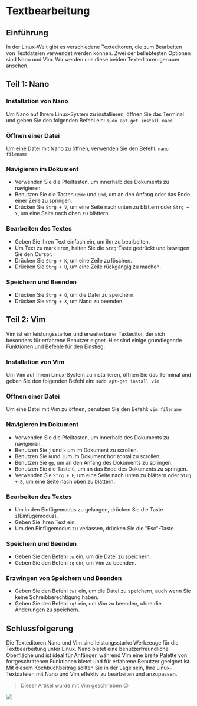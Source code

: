 # Textbearbeitung

## Einführung

In der Linux-Welt gibt es verschiedene Texteditoren, die zum Bearbeiten von Textdateien verwendet werden können. Zwei der beliebtesten Optionen sind Nano und Vim. Wir werden uns diese beiden Texteditoren genauer ansehen.

## Teil 1: Nano

### Installation von Nano

Um Nano auf Ihrem Linux-System zu installieren, öffnen Sie das Terminal und geben Sie den folgenden Befehl ein: `sudo apt-get install nano`

### Öffnen einer Datei

Um eine Datei mit Nano zu öffnen, verwenden Sie den Befehl: `nano filename`

### Navigieren im Dokument

- Verwenden Sie die Pfeiltasten, um innerhalb des Dokuments zu navigieren.
- Benutzen Sie die Tasten `Home` und `End`, um an den Anfang oder das Ende einer Zeile zu springen.
- Drücken Sie `Strg + V`, um eine Seite nach unten zu blättern oder `Strg + Y`, um eine Seite nach oben zu blättern.

### Bearbeiten des Textes

- Geben Sie Ihren Text einfach ein, um ihn zu bearbeiten.
- Um Text zu markieren, halten Sie die `Strg`-Taste gedrückt und bewegen Sie den Cursor.
- Drücken Sie `Strg + K`, um eine Zeile zu löschen.
- Drücken Sie `Strg + U`, um eine Zeile rückgängig zu machen.

### Speichern und Beenden

- Drücken Sie `Strg + O`, um die Datei zu speichern.
- Drücken Sie `Strg + X`, um Nano zu beenden.

## Teil 2: Vim

Vim ist ein leistungsstarker und erweiterbarer Texteditor, der sich besonders für erfahrene Benutzer eignet. Hier sind einige grundlegende Funktionen und Befehle für den Einstieg:

### Installation von Vim

Um Vim auf Ihrem Linux-System zu installieren, öffnen Sie das Terminal und geben Sie den folgenden Befehl ein: `sudo apt-get install vim`

### Öffnen einer Datei

Um eine Datei mit Vim zu öffnen, benutzen Sie den Befehl: `vim filename`

### Navigieren im Dokument

- Verwenden Sie die Pfeiltasten, um innerhalb des Dokuments zu navigieren.
- Benutzen Sie `j` und `k` um im Dokument zu scrollen.
- Benutzen Sie `h`und `l`um im Dokument horizontal zu scrollen.
- Benutzen Sie `gg`, um an den Anfang des Dokuments zu springen.
- Benutzen Sie die Taste `G`, um an das Ende des Dokuments zu springen.
- Verwenden Sie `Strg + F`, um eine Seite nach unten zu blättern oder `Strg + B`, um eine Seite nach oben zu blättern.

### Bearbeiten des Textes

- Um in den Einfügemodus zu gelangen, drücken Sie die Taste `i`(Einfügemodus).
- Geben Sie Ihren Text ein.
- Um den Einfügemodus zu verlassen, drücken Sie die "Esc"-Taste.

### Speichern und Beenden

- Geben Sie den Befehl `:w` ein, um die Datei zu speichern.
- Geben Sie den Befehl `:q` ein, um Vim zu beenden.

### Erzwingen von Speichern und Beenden

- Geben Sie den Befehl `:w!` ein, um die Datei zu speichern, auch wenn Sie keine Schreibberechtigung haben.
- Geben Sie den Befehl `:q!` ein, um Vim zu beenden, ohne die Änderungen zu speichern.

## Schlussfolgerung

Die Texteditoren Nano und Vim sind leistungsstarke Werkzeuge für die Textbearbeitung unter Linux. Nano bietet eine benutzerfreundliche Oberfläche und ist ideal für Anfänger, während Vim eine breite Palette von fortgeschrittenen Funktionen bietet und für erfahrene Benutzer geeignet ist. Mit diesem Kochbuchbeitrag sollten Sie in der Lage sein, Ihre Linux-Textdateien mit Nano und Vim effektiv zu bearbeiten und anzupassen.

> Dieser Artikel wurde mit Vim geschrieben 😉

![](https://preview.redd.it/2ojelnv08qm61.jpg?width=640&crop=smart&auto=webp&s=6c61b12222bc9f18e64cae6c7a88f7614fffce14)
